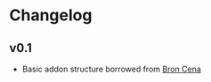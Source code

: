 # Changelog

## v0.1

* Basic addon structure borrowed from [Bron Cena](https://github.com/SadRobotGG/BronCena)